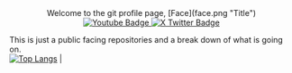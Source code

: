 <div id="header" align="center">
    Welcome to the git profile page, 
    [Face](face.png "Title")

<div id="badges">
  <a href="https://www.youtube.com/iansblog">
    <img src="https://img.shields.io/badge/YouTube-red?style=for-the-badge&logo=youtube&logoColor=white" alt="Youtube Badge"/>
  </a>
  <a href=[https://x.com/iansblog">
    <img src="https://img.shields.io/badge/twitter-blue?style=for-the-badge&logo=twitter&logoColor=white" alt="X Twitter Badge"/>
  </a>
</div>

</div>



This is just a public facing repositories and a break down of what is going on.  
[
![Top Langs](https://github-readme-stats.vercel.app/api/top-langs/?username=iansblog&layout=compact&theme=vision-friendly-dark)](https://github.com/anuraghazra/github-readme-stats)
|
